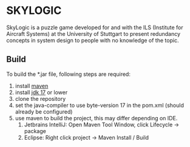 # SKYLOGIC
SkyLogic is a puzzle game developed for and with the ILS (Institute for Aircraft Systems) at the University of Stuttgart
to present redundancy concepts in system design to people with no knowledge of 
the topic.

## Build
To build the *.jar file, following steps are required:

1. install [maven](https://maven.apache.org/download.cgi)
2. install [jdk 17](https://www.oracle.com/java/technologies/javase/jdk17-archive-downloads.html) or lower
3. clone the repository
4. set the java-compiler to use byte-version 17 in the pom.xml (should already be configured)
5. use maven to build the project, this may differ depending on IDE.
   1. Jetbrains IntelliJ: Open Maven Tool Window, click Lifecycle -> package
   2. Eclipse: Right click project -> Maven Install / Build